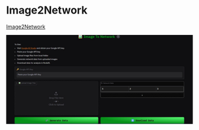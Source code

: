 # Image2Network

[Image2Network](https://huggingface.co/spaces/Ifeanyi/Image2Network)

![Image2Network](image2network.jpg)
